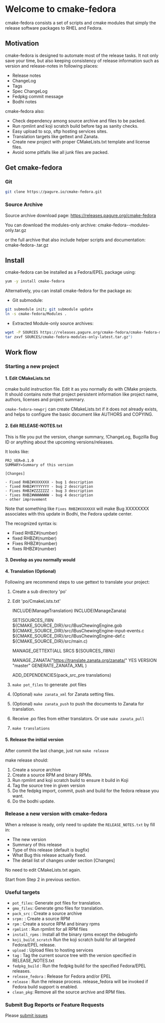 # Welcome to cmake-fedora

cmake-fedora consists a set of scripts and cmake modules that simply the
release software packages to RHEL and Fedora.

## Motivation
cmake-fedora is designed to automate most of the release tasks. It not only
save your time, but also keeping consistency of release information such as
version and release-notes in following places:

 * Release notes
 * ChangeLog
 * Tags
 * Spec ChangeLog
 * Fedpkg commit message
 * Bodhi notes

cmake-fedora also:

 * Check dependency among source archive and files to be packed.
 * Run rpmlint and koji scratch build before tag as sanity checks.
 * Easy upload to scp, sftp hosting services sites.
 * Translation targets like gettext and Zanata.
 * Create new project with proper CMakeLists.txt template and license files.
 * Avoid some pitfalls like all junk files are packed.

## Get cmake-fedora
### Git
```sh
git clone https://pagure.io/cmake-fedora.git
```

### Source Archive
Source archive download page:
https://releases.pagure.org/cmake-fedora

You can download the modules-only archive: cmake-fedora-<version>-modules-only.tar.gz

or the full archive that also include helper scripts and documentation: cmake-fedora-<version>.tar.gz

## Install
cmake-fedora can be installed as a Fedora/EPEL package using:
```sh
yum -y install cmake-fedora
```

Alternatively, you can install cmake-fedora for the package as:
* Git submodule:
```sh
git submodule init; git submodule update
ln -s cmake-fedora/Modules .
```
* Extracted Module-only source archives:
```sh
wget -P SOURCES https://releases.pagure.org/cmake-fedora/cmake-fedora-modules-only-latest.tar.gz
tar zxvf SOURCES/cmake-fedora-modules-only-latest.tar.gz")
```

## Work flow

### Starting a new project

#### 1. Edit CMakeLists.txt
cmake build instruction file. Edit it as you normally do with CMake projects.
It should contains note that project persistent information like project name, authors, licenses and project summary.

`cmake-fedora-newprj` can create CMakeLists.txt if it does not already exists, and helps to configure the basic
document like AUTHORS and COPYING.

#### 2. Edit RELEASE-NOTES.txt
This is file you put the version, change summary, !ChangeLog, Bugzilla Bug ID or anything about the upcoming versions/releases.

It looks like:
```
PRJ_VER=0.1.0
SUMMARY=Summary of this version

[Changes]

- Fixed RHBZ#XXXXXXX - bug 1 description
- fixed RHBZ#YYYYYYY - bug 2 description
- Fixes RHBZ#ZZZZZZZ - bug 3 description
- fixes RHBZ#WWWWWWW - bug 4 description
- other improvement
```

Note that something like `Fixes RHBZ#XXXXXXX` will make Bug XXXXXXXX
associates with this update in Bodhi, the Fedora update center.

The recognized syntax is:

 - Fixed RHBZ#(number)
 - fixed RHBZ#(number)
 - Fixes RHBZ#(number)
 - fixes RHBZ#(number)


#### 3. Develop as you normally would
#### 4. Translation (Optional)
Following are recommend steps to use gettext to translate your project:

 1. Create a sub directory 'po'
 2. Edit 'po/CmakeLists.txt'

       INCLUDE(ManageTranslation)
       INCLUDE(ManageZanata)

       SET(SOURCES_I18N ${CMAKE_SOURCE_DIR}/src/IBusChewingEngine.gob
           ${CMAKE_SOURCE_DIR}/src/IBusChewingEngine-input-events.c
           ${CMAKE_SOURCE_DIR}/src/IBusChewingEngine-def.c
           ${CMAKE_SOURCE_DIR}/src/main.c)

       MANAGE_GETTEXT(ALL SRCS ${SOURCES_I18N})

       MANAGE_ZANATA("https://translate.zanata.org/zanata/"
           YES
           VERSION "master"
           GENERATE_ZANATA_XML
       )

       ADD_DEPENDENCIES(pack_src_pre translations)

 3. `make pot_files` to generate .pot files
 4. (Optional) `make zanata_xml` for Zanata setting files.
 5. (Optional) `make zanata_push` to push the documents to Zanata for translation.
 6. Receive .po files from either translators. Or use `make zanata_pull`
 7. `make translations`

#### 5. Release the initial version
After commit the last change, just run `make release`

make release should:

 1. Create a source archive
 2. Create a source RPM and binary RPMs.
 3. Run rpmlint and koji scratch build to ensure it build in Koji
 4. Tag the source tree in given version
 5. Do the fedpkg import, commit, push and build for the fedora release you want.
 6. Do the bodhi update.

### Release a new version with cmake-fedora

When a release is ready, only need to update the `RELEASE_NOTES.txt` by fill in:

 * The new version
 * Summary of this release
 * Type of this release (default is bugfix)
 * What Bug this release actually fixed.
 * The detail list of changes under section [Changes]

No need to edit CMakeLists.txt again.

Start from Step 2 in previous section.

### Useful targets
 * `pot_files`: Generate pot files for translation.
 * `gmo_files`: Generate gmo files for translation.
 * `pack_src` : Create a source archive
 * `srpm:`    : Create a source RPM
 * `rpm`      : Create a source RPM and binary rpms
 * `rpmlint`  : Run rpmlint for all RPM files
 * `install_rpms` : Install all the binary rpms except the debuginfo
 * `koji_build_scratch` Run the koji scratch build for all targeted Fedora/EPEL release.
 * `upload`   : Upload files to hosting services
 * `tag`      : Tag the current source tree with the version specified in RELEASE_NOTES.txt
 * `fedpkg_build` : Run the fedpkg build for the specified Fedora/EPEL releases.
 * `release_fedora` : Release for Fedora and/or EPEL
 * `release`  : Run the release process. release_fedora will be invoked if Fedora build support is enabled.
 * `clean_pkg`: Remove all the source archive and RPM files.

### Submit Bug Reports or Feature Requests
Please [submit issues](https://bugzilla.redhat.com/enter_bug.cgi?format=guided&product=Fedora&component=cmake-fedora)


